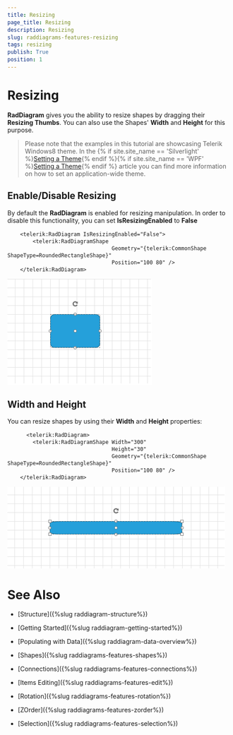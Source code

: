 ```yaml
---
title: Resizing
page_title: Resizing
description: Resizing
slug: raddiagrams-features-resizing
tags: resizing
publish: True
position: 1
---
```


# Resizing



__RadDiagram__ gives you the ability to resize shapes by dragging their __Resizing Thumbs__. You can also use the Shapes' __Width__ and __Height__ for this purpose.

>Please note that the examples in this tutorial are showcasing Telerik Windows8 theme. In the
		  {% if site.site_name == 'Silverlight' %}[Setting a Theme](http://www.telerik.com/help/silverlight/common-styling-apperance-setting-theme.html#Setting_Application-Wide_Built-In_Theme_in_the_Code-Behind){% endif %}{% if site.site_name == 'WPF' %}[Setting a Theme](http://www.telerik.com/help/wpf/common-styling-apperance-setting-theme-wpf.html#Setting_Application-Wide_Built-In_Theme_in_the_Code-Behind){% endif %}
		  article you can find more information on how to set an application-wide theme.
		

## Enable/Disable Resizing

By default the __RadDiagram__ is enabled for resizing manipulation. In order to disable this functionality, you can set
        __IsResizingEnabled__ to __False__

	
        <telerik:RadDiagram IsResizingEnabled="False">
            <telerik:RadDiagramShape 
                                     Geometry="{telerik:CommonShape ShapeType=RoundedRectangleShape}"
                                     Position="100 80" />
        </telerik:RadDiagram>
        

![Rad Diagrams-Features-Resizing-Disabled](images/RadDiagrams-Features-Resizing-Disabled.png)

## Width and Height

You can resize shapes by using their __Width__ and __Height__ properties:

	
          <telerik:RadDiagram>
            <telerik:RadDiagramShape Width="300" 
                                     Height="30"
                                     Geometry="{telerik:CommonShape ShapeType=RoundedRectangleShape}"
                                     Position="100 80" />
        </telerik:RadDiagram>
        

![Rad Diagrams-Features-Resizing](images/RadDiagrams-Features-Resizing.png)

# See Also

 * [Structure]({%slug raddiagram-structure%})

 * [Getting Started]({%slug raddiagram-getting-started%})

 * [Populating with Data]({%slug raddiagram-data-overview%})

 * [Shapes]({%slug raddiagrams-features-shapes%})

 * [Connections]({%slug raddiagrams-features-connections%})

 * [Items Editing]({%slug raddiagrams-features-edit%})

 * [Rotation]({%slug raddiagrams-features-rotation%})

 * [ZOrder]({%slug raddiagrams-features-zorder%})

 * [Selection]({%slug raddiagrams-features-selection%})
